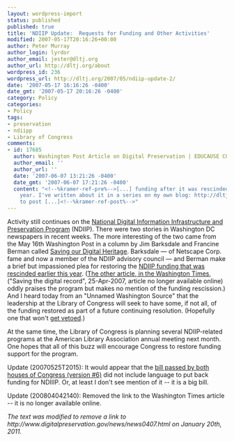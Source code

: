 ```yaml
---
layout: wordpress-import
status: published
published: true
title: 'NDIIP Update:  Requests for Funding and Other Activities'
modified: 2007-05-17T20:16:26+00:00
author: Peter Murray
author_login: lyrdor
author_email: jester@dltj.org
author_url: http://dltj.org/about
wordpress_id: 236
wordpress_url: http://dltj.org/2007/05/ndiip-update-2/
date: '2007-05-17 16:16:26 -0400'
date_gmt: '2007-05-17 20:16:26 -0400'
category: Policy
categories:
- Policy
tags:
- preservation
- ndiipp
- Library of Congress
comments:
- id: 17685
  author: Washington Post Article on Digital Preservation | EDUCAUSE CONNECT
  author_email: ''
  author_url: ''
  date: '2007-06-07 13:21:26 -0400'
  date_gmt: '2007-06-07 17:21:26 -0400'
  content: "<!--%kramer-ref-pre%-->[...] funding after it was rescinded earlier this
    year. I've written about it in a series on my own blog: http://dltj.org/2007/05/ndiip-update-2/Login
    to post [...]<!--%kramer-ref-post%-->"
---
```

<p>Activity still continues on the <a href="http://www.digitalpreservation.gov/" title="Digital Preservation (Library of Congress)">National Digital Information Infrastructure and Preservation Program</a> (NDIIP).  There were two stories in Washington DC newspapers in recent weeks.  The more interesting of the two came from the May 16th Washington Post in a column by Jim Barksdale and Francine Berman called <a href="http://www.washingtonpost.com/wp-dyn/content/article/2007/05/15/AR2007051501873.html?hpid=opinionsbox1" title="Jim Barksdale and Francine Berman - Saving Our Digital Heritage - washingtonpost.com">Saving our Digital Heritage</a>.  Barksdale &mdash; of Netscape Corp. fame and now a member of the NDIIP advisory council &mdash; and Berman make a brief but impassioned plea for restoring the <a href="/article/ndiipp-funding/">NDIIP funding that was rescinded earlier this year</a>.  (<a href="http://www.washingtontimes.com/metro/20070425-105139-2450r_page2.htm" title="Saving the digital record&nbsp;-&nbsp;Metropolitan&nbsp;-&nbsp;The Washington Times, America&#39;s Newspaper">The other article, in the Washington Times</a>, ("Saving the digital record", 25-Apr-2007, article no longer available online) oddly praises the program but makes no mention of the funding rescission.)  And I heard today from an "Unnamed Washington Source" that the leadership at the Library of Congress will seek to have some, if not all, of the funding restored as part of a future continuing resolution.  (Hopefully one that won't <a href="http://www.opencongress.org/bill/110-h1591/show" title="">get vetoed</a>.)</p>
<p>At the same time, the Library of Congress is <span class="removed_link" title="http://www.digitalpreservation.gov/news/news0407.html">planning several NDIIP-related programs at the American Library Association annual meeting</span> next month.  One hopes that all of this buzz will encourage Congress to restore funding support for the program.</p>
<p>Update (20070525T2015): It would appear that the <a href="http://thomas.loc.gov/cgi-bin/query/z?c110:H.R.2206:" title="Search Results - THOMAS (Library of Congress)">bill passed by both houses of Congress (version #6)</a> did not include language to put back funding for NDIIIP.  Or, at least I don't see mention of it -- it is a big bill.</p>
<p>Update (200804042140): Removed the link to the Washington Times article -- it is no longer available online.
<p style="padding:0;margin:0;font-style:italic;" class="removed_link">The text was modified to remove a link to http://www.digitalpreservation.gov/news/news0407.html on January 20th, 2011.</p>
